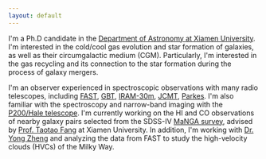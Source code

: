 ```yaml
---
layout: default
---
```

I'm a Ph.D candidate in the [Department of Astronomy at Xiamen University](https://astro.xmu.edu.cn/). I'm interested in the cold/cool gas evolution and star formation of galaxies, as well as their circumgalactic medium (CGM). Particularly, I'm interested in the gas recycling and its connection to the star formation during the process of galaxy mergers. 

I'm an observer experienced in spectroscopic observations with many radio telescopes, including [FAST](https://fast.bao.ac.cn/), [GBT](https://greenbankobservatory.org/science/telescopes/gbt/), [IRAM-30m](https://www.iram-institute.org/EN/content-page-55-7-55-0-0-0.html), [JCMT](https://www.eaobservatory.org/jcmt/about-jcmt/), [Parkes](https://www.parkes.atnf.csiro.au/). I'm also familiar with the spectroscopy and narrow-band imaging with the [P200/Hale telescope](https://astro.caltech.edu/palomar/about/telescopes/hale.html). I'm currently working on the HI and CO observations of nearby galaxy pairs selected from the SDSS-IV [MaNGA survey](https://www.sdss.org/surveys/manga/), advised by [Prof. Taotao Fang](https://xmugalaxy.org/) at Xiamen University. In addition, I'm working with [Dr. Yong Zheng](https://yzhenggit.github.io/yongzheng/) and analyzing the data from FAST to study the high-velocity clouds (HVCs) of the Milky Way. 

